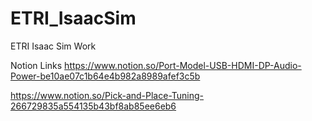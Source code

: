 # ETRI_IsaacSim
ETRI Isaac Sim Work


Notion Links
https://www.notion.so/Port-Model-USB-HDMI-DP-Audio-Power-be10ae07c1b64e4b982a8989afef3c5b

https://www.notion.so/Pick-and-Place-Tuning-266729835a554135b43bf8ab85ee6eb6
